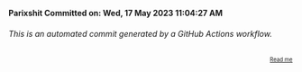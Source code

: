 **Parixshit Committed on: Wed, 17 May 2023 11:04:27 AM** <!-- 9056e3f9-fb16-4168-b3fb-bfcd65e97a3e -->

###### This is an automated commit generated by a GitHub Actions workflow.

<div align="right"><sub><sup><a href="https://github.com/Parixshit/AutoCommit.git">Read me</a></sup></sub></div>
